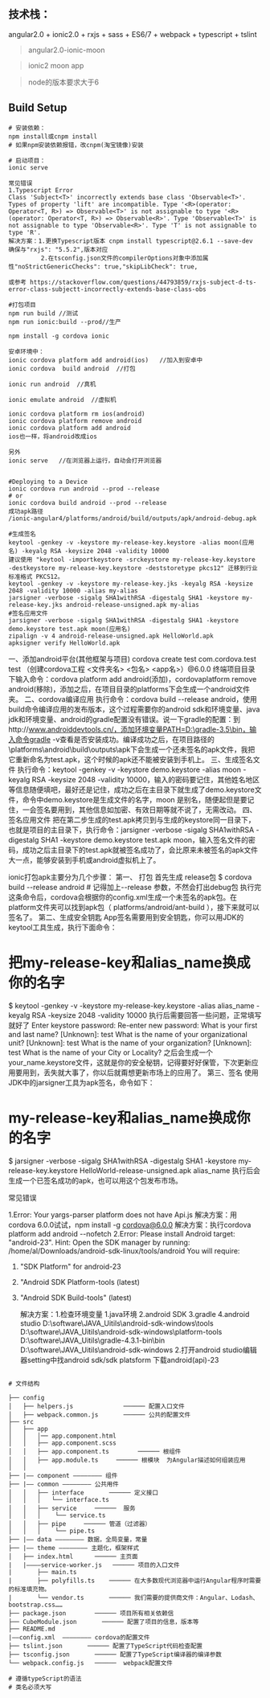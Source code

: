 ## 技术栈：

angular2.0 + ionic2.0 + rxjs  + sass + ES6/7 + webpack + typescript + tslint


>angular2.0-ionic-moon

>ionic2 moon app

>node的版本要求大于6

## Build Setup

```  
# 安装依赖：
npm install或cnpm install
# 如果npm安装依赖报错，改cnpm(淘宝镜像)安装

# 启动项目：
ionic serve

常见错误
1.Typescript Error
Class 'Subject<T>' incorrectly extends base class 'Observable<T>'. Types of property 'lift' are incompatible. Type '<R>(operator: Operator<T, R>) => Observable<T>' is not assignable to type '<R>(operator: Operator<T, R>) => Observable<R>'. Type 'Observable<T>' is not assignable to type 'Observable<R>'. Type 'T' is not assignable to type 'R'.
解决方案：1.更换Typescript版本 cnpm install typescript@2.6.1 --save-dev 确保与"rxjs": "5.5.2",版本对应
         2.在tsconfig.json文件的compilerOptions对象中添加属性"noStrictGenericChecks": true,"skipLibCheck": true,    

或参考 https://stackoverflow.com/questions/44793859/rxjs-subject-d-ts-error-class-subjectt-incorrectly-extends-base-class-obs

#打包项目
npm run build //测试
npm run ionic:build --prod//生产

npm install -g cordova ionic

安卓环境中：
ionic cordova platform add android(ios)   //加入到安卓中
ionic cordova  build android  //打包

ionic run android  //真机

ionic emulate android  //虚拟机
 
ionic cordova platform rm ios(android)
ionic cordova platform remove android
ionic cordova platform add android
ios也一样，将android改成ios

另外
ionic serve   //在浏览器上运行，自动会打开浏览器


#Deploying to a Device
ionic cordova run android --prod --release
# or
ionic cordova build android --prod --release
成功apk路径
/ionic-angular4/platforms/android/build/outputs/apk/android-debug.apk

#生成签名
keytool -genkey -v -keystore my-release-key.keystore -alias moon(应用名) -keyalg RSA -keysize 2048 -validity 10000
建议使用 "keytool -importkeystore -srckeystore my-release-key.keystore -destkeystore my-release-key.keystore -deststoretype pkcs12" 迁移到行业标准格式 PKCS12。
keytool -genkey -v -keystore my-release-key.jks -keyalg RSA -keysize 2048 -validity 10000 -alias my-alias
jarsigner -verbose -sigalg SHA1withRSA -digestalg SHA1 -keystore my-release-key.jks android-release-unsigned.apk my-alias
#签名应用文件
jarsigner -verbose -sigalg SHA1withRSA -digestalg SHA1 -keystore demo.keystore test.apk moon(应用名)
zipalign -v 4 android-release-unsigned.apk HelloWorld.apk
apksigner verify HelloWorld.apk
```
一、添加android平台(其他框架与项目)
cordova  create  test  com.cordova.test   test  （创建cordova工程  <文件夹名> <包名> <app名>）@6.0.0
终端项目目录下输入命令：cordova platform add android(添加)，cordovaplatform remove android(移除)，添加之后，在项目目录的platforms下会生成一个android文件夹。
二、cordova编译应用
执行命令：cordova build --release android，使用build命令编译应用的发布版本，这个过程需要你的android sdk和环境变量、java jdk和环境变量、android的gradle配置没有错误。说一下gradle的配置：到http://www.androiddevtools.cn/，添加环境变量PATH=D:\gradle-3.5\bin，输入命令gradle -v查看是否安装成功。编译成功之后，在项目路径的\platforms\android\build\outputs\apk下会生成一个还未签名的apk文件，我把它重新命名为test.apk，这个时候的apk还不能被安装到手机上。
三、生成签名文件
执行命令：keytool -genkey -v -keystore demo.keystore -alias moon -keyalg RSA -keysize 2048 -validity 10000，输入的密码要记住，其他姓名地区等信息随便填吧，最好还是记住，成功之后在主目录下就生成了demo.keystore文件，命令中demo.keystore是生成文件的名字，moon 是别名，随便起但是要记住，一会签名要用到，其他信息如加密、有效日期等就不说了，无需改动。
四、签名应用文件
把在第二步生成的test.apk拷贝到与生成的keystore同一目录下，也就是项目的主目录下，执行命令：jarsigner -verbose -sigalg SHA1withRSA -digestalg SHA1 -keystore demo.keystore test.apk moon，输入签名文件的密码，成功之后主目录下的test.apk就被签名成功了，会比原来未被签名的apk文件大一点，能够安装到手机或android虚拟机上了。

ionic打包apk主要分为几个步骤：
第一、 打包
首先生成 release包
$ cordova build --release android # 记得加上--release 参数，不然会打出debug包
执行完这条命令后，cordova会根据你的config.xml生成一个未签名的apk包。在platform文件夹可以找到apk包（ platforms/android/ant-build ），接下来就可以签名了。
第二、生成安全钥匙
App签名需要用到安全钥匙，你可以用JDK的keytool工具生成，执行下面命令：
# 把my-release-key和alias_name换成你的名字
$ keytool -genkey -v -keystore my-release-key.keystore -alias alias_name -keyalg RSA -keysize 2048 -validity 10000
执行后需要回答一些问题，正常填写就好了
Enter keystore password:
Re-enter new password:
What is your first and last name?
[Unknown]: test
What is the name of your organizational unit?
[Unknown]: test
What is the name of your organization?
[Unknown]: test
What is the name of your City or Locality?
之后会生成一个your_name.keystore文件，这就是你的安全秘钥，记得要好好保管，下次更新应用要用到，丢失就大事了，你以后就甭想更新市场上的应用了。
第三、签名
使用JDK中的jarsigner工具为apk签名，命令如下：
# my-release-key和alias_name换成你的名字
$ jarsigner -verbose -sigalg SHA1withRSA -digestalg SHA1 -keystore my-release-key.keystore HelloWorld-release-unsigned.apk alias_name
执行后会生成一个已签名成功的apk，也可以用这个包发布市场。

常见错误

1.Error: Your yargs-parser platform does not have Api.js
  解决方案：用cordova 6.0.0试试，npm install -g cordova@6.0.0
  解决方案：执行cordova platform add android --nofetch
2.Error: Please install Android target: "android-23".
Hint: Open the SDK manager by running: /home/al/Downloads/android-sdk-linux/tools/android
You will require:
1. "SDK Platform" for android-23
2. "Android SDK Platform-tools (latest)
3. "Android SDK Build-tools" (latest)

    解决方案：1.检查环境变量
               1.java环境
               2.android SDK
               3.gradle
               4.android studio
               D:\software\JAVA_Uitils\android-sdk-windows\tools
               D:\software\JAVA_Uitils\android-sdk-windows\platform-tools
               D:\software\JAVA_Uitils\gradle-4.3.1-bin\bin
               D:\software\JAVA_Uitils\android-sdk-windows
             2.打开android studio编辑器setting中找android sdk/sdk platsform 下载android(api)-23
```

# 文件结构
 
├── config
│   ├── helpers.js              ────── 配置入口文件
│   ├── webpack.common.js       ────── 公共的配置文件
├── src
│   ├── app    
│   │   │── app.component.html
│   │   ├── app.component.scss
│   │   ├── app.component.ts        ────── 根组件
│   │   ├── app.module.ts     ────── 根模块  为Angular描述如何组装应用
│   │ 
├── |—— component ———————— 组件
├── |—— common ———————— 公共用件
│   │   ├── interface       ────── 定义接口
│   │   │   └── interface.ts
│   │   ├── service     ──────  服务
│   │   │    └── service.ts
│   │   ├── pipe     ────── 管道（过滤器）
│   │   │    └── pipe.ts
├── |—— data ———————— 数据，全局变量，常量
├── |—— theme ———————— 主题化，框架样式
│   ├── index.html      ────── 主页面
|   |————service-worker.js   ────── 项目的入口文件
|       ├── main.ts        
|       ├── polyfills.ts    ────── 在大多数现代浏览器中运行Angular程序时需要的标准填充物。
|       └── vendor.ts       ────── 我们需要的提供商文件：Angular、Lodash、bootstrap.css……
├── package.json        ────── 项目所有相关依赖信
├── CubeModule.json       ────── 配置了项目的信息，版本等
├── README.md   
|——config.xml  ———————— cordova的配置文件
├── tslint.json       ────── 配置了TypeScript代码检查配置
├── tsconfig.json       ────── 配置了TypeScript编译器的编译参数
└── webpack.config.js   ──────  webpack配置文件

# 遵循typeScript的语法
# 类名必须大写
```


